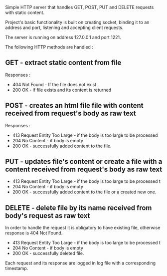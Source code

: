 Simple HTTP server that handles GET, POST, PUT and DELETE requests with static content.

Project's basic functionality is built on creating socket,
binding it to an address and port, listening and accepting client requests.

The server is running on address 127.0.0.1 and port 1221.

The following HTTP methods are handled : 

GET - extract static content from file 
-
Responses :
 - 404 Not Found - If the file does not exist
 - 200 OK - if file exists and its content is returned

POST - creates an html file file with content received from request's body as raw text
-
Responses :
*  413 Request Entity Too Large - if the body is too large to be processed 
* 204 No Content - if body is empty
* 200 OK  -  successfully added content to the file.

PUT - updates file's content or create a file with a content received from request's body as raw text
-
*  413 Request Entity Too Large - if the body is too large to be processed t
* 204 No Content - if body is empty
* 200 OK - successfully added content to the file or a created new one.

DELETE - delete file by its name received from body's request as raw text
-
In order to handle the request it is obligatory to have existing file, otherwise response is 404 Not Found.

*  413 Request Entity Too Large - if the body is too large to be processed t
* 204 No Content - if body is empty
* 200 OK -  successfully deleted file.

Each request and its response are logged in log file with a corresponding timestamp.
